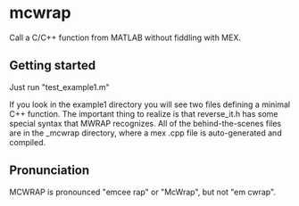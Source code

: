 # mcwrap

Call a C/C++ function from MATLAB without fiddling with MEX.

## Getting started

Just run "test_example1.m"

If you look in the example1 directory you will see two files defining a minimal C++ function. The important thing to realize is that reverse_it.h has some special syntax that MWRAP recognizes. All of the behind-the-scenes files are in the _mcwrap directory, where a mex .cpp file is auto-generated and compiled.

## Pronunciation

MCWRAP is pronounced "emcee rap" or "McWrap", but not "em cwrap".




